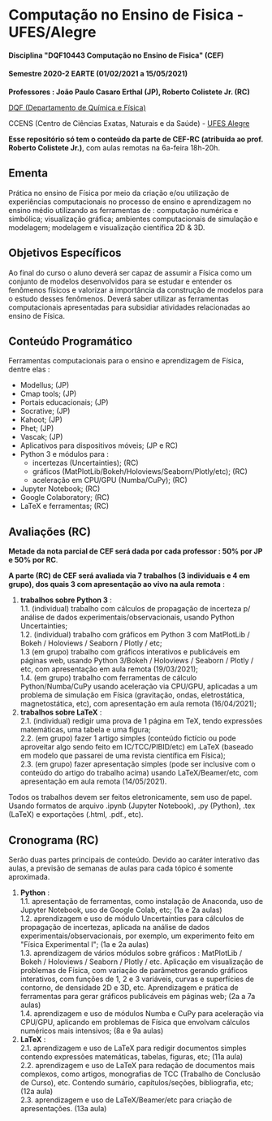 # Computação no Ensino de Fisica - UFES/Alegre
#### Disciplina "DQF10443 Computação no Ensino de Fisica" (CEF)

#### Semestre 2020-2 EARTE (01/02/2021 a 15/05/2021)

**Professores : João Paulo Casaro Erthal (JP), Roberto Colistete Jr. (RC)**

[DQF (Departamento de Química e Física)](http://alegre.ufes.br/ccens/departamento-de-quimica-e-fisica)

CCENS (Centro de Ciências Exatas, Naturais e da Saúde) - [UFES Alegre](http://alegre.ufes.br/)

**Esse repositório só tem o conteúdo da parte de CEF-RC (atribuída ao prof. Roberto Colistete Jr.)**, com aulas remotas na 6a-feira 18h-20h.

## Ementa

Prática no ensino de Física por meio da criação e/ou utilização de experiências computacionais no processo de ensino e aprendizagem no ensino médio utilizando as ferramentas de : computação numérica e simbólica; visualização gráfica; ambientes computacionais de simulação e modelagem; modelagem e visualização científica 2D & 3D.

## Objetivos Específicos

Ao final do curso o aluno deverá ser capaz de assumir a Física como um conjunto de modelos desenvolvidos para se estudar e entender os fenômenos físicos e valorizar a importância da construção de modelos para o estudo desses fenômenos. Deverá saber utilizar as ferramentas computacionais apresentadas para subsidiar atividades relacionadas ao ensino de Física.

## Conteúdo Programático

Ferramentas computacionais para o ensino e aprendizagem de Física, dentre elas :
- Modellus;  (JP)
- Cmap tools;  (JP)
- Portais educacionais;  (JP)
- Socrative;  (JP)
- Kahoot;  (JP)
- Phet;  (JP)
- Vascak;  (JP)
- Aplicativos para dispositivos móveis;  (JP e RC)
- Python 3 e módulos para :
  * incertezas (Uncertainties);  (RC)
  * gráficos (MatPlotLib/Bokeh/Holoviews/Seaborn/Plotly/etc);  (RC)
  * aceleração em CPU/GPU (Numba/CuPy);  (RC)
- Jupyter Notebook;  (RC)
- Google Colaboratory;  (RC)
- LaTeX e ferramentas;  (RC)

## Avaliações (RC)

**Metade da nota parcial de CEF será dada por cada professor : 50% por JP e 50% por RC**.

**A parte (RC) de CEF será avaliada via 7 trabalhos (3 individuais e 4 em grupo), dos quais 3 com apresentação ao vivo na aula remota** :

1. **trabalhos sobre Python 3** :   
   1.1. (individual) trabalho com cálculos de propagação de incerteza p/ análise de dados experimentais/observacionais, usando Python Uncertainties;  
   1.2. (individual) trabalho com gráficos em Python 3 com MatPlotLib / Bokeh / Holoviews / Seaborn / Plotly / etc;  
   1.3 (em grupo) trabalho com gráficos interativos e publicáveis em páginas web, usando Python 3/Bokeh / Holoviews / Seaborn / Plotly / etc, com apresentação em aula remota (19/03/2021);  
   1.4. (em grupo) trabalho com ferramentas de cálculo Python/Numba/CuPy usando aceleração via CPU/GPU, aplicadas a um problema de simulação em Física (gravitação, ondas, eletrostática, magnetostática, etc), com apresentação em aula remota (16/04/2021);  
2. **trabalhos sobre LaTeX** :  
    2.1. (individual) redigir uma prova de 1 página em TeX, tendo expressões matemáticas, uma tabela e uma figura;  
    2.2. (em grupo) fazer 1 artigo simples (conteúdo fictício ou pode aproveitar algo sendo feito em IC/TCC/PIBID/etc) em LaTeX (baseado em modelo que passarei de uma revista científica em Física);  
    2.3. (em grupo) fazer apresentação simples (pode ser inclusive com o conteúdo do artigo do trabalho acima) usando LaTeX/Beamer/etc, com apresentação em aula remota (14/05/2021).

Todos os trabalhos devem ser feitos eletronicamente, sem uso de papel. Usando formatos de arquivo .ipynb (Jupyter Notebook), .py (Python), .tex (LaTeX) e exportações (.html, .pdf., etc).

## Cronograma (RC)

Serão duas partes principais de conteúdo. Devido ao caráter interativo das aulas, a previsão de semanas de aulas para cada tópico é somente aproximada.

1. **Python** :  
   1.1. apresentação de ferramentas, como instalação de Anaconda, uso de Jupyter Notebook, uso de Google Colab, etc;  (1a e 2a aulas)  
   1.2.  aprendizagem e uso de módulo Uncertainties para cálculos de propagação de incertezas, aplicada na análise de dados experimentais/observacionais, por exemplo, um experimento feito em "Física Experimental I";  (1a e 2a aulas)  
   1.3. aprendizagem de vários módulos sobre gráficos : MatPlotLib / Bokeh / Holoviews / Seaborn / Plotly / etc. Aplicação em visualização de problemas de Física, com variação de parâmetros gerando gráficos interativos, com funções de 1, 2 e 3 variáveis, curvas e superfícies de contorno, de densidade 2D e 3D, etc. Aprendizagem e prática de ferramentas para gerar gráficos publicáveis em páginas web;  (2a a 7a   aulas)  
   1.4. aprendizagem e uso de módulos Numba e CuPy para aceleração via CPU/GPU, aplicando em problemas de Física que envolvam cálculos numéricos mais intensivos;  (8a e 9a aulas)
2. **LaTeX** :  
   2.1. aprendizagem e uso de LaTeX para redigir documentos simples contendo expressões matemáticas, tabelas, figuras, etc;  (11a aula)  
   2.2. aprendizagem e uso de LaTeX para redação de documentos mais complexos, como artigos, monografias de TCC (Trabalho de Conclusão de Curso), etc. Contendo sumário, capítulos/seções, bibliografia, etc;   (12a aula)  
   2.3. aprendizagem e uso de LaTeX/Beamer/etc para criação de apresentações.  (13a aula)


